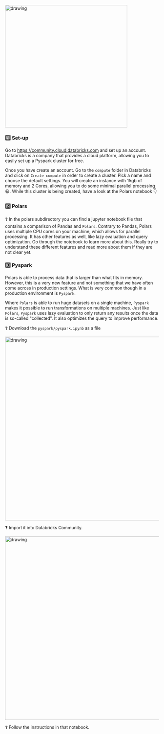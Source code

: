 <img src="https://wagon-public-datasets.s3.amazonaws.com/data-engineering/W3D3-processing/pyspark/pyspark.jpeg" alt="drawing" width="400"/>

### 1️⃣ Set-up
Go to https://community.cloud.databricks.com and set up an account. Databricks is a company that provides a cloud platform, allowing you to easily set up a Pyspark cluster for free.

Once you have create an account. Go to the `compute` folder in Databricks and click on `Create compute` in order to create a cluster. Pick a name and choose the default settings. You will create an instance with 15gb of memory and 2 Cores, allowing you to do some minimal parallel processing 😀. While this cluster is being created, have a look at the Polars notebook 👇

### 2️⃣  Polars
❓ In the polars subdirectory you can find a jupyter notebook file that contains a comparison of Pandas and `Polars`. Contrary to Pandas, Polars uses multiple CPU cores on your machine, which allows for parallel processing. It has other features as well, like lazy evaluation and query optimization. Go through the notebook to learn more about this. Really try to understand these different features and read more about them if they are not clear yet.

### 3️⃣ Pyspark
Polars is able to process data that is larger than what fits in memory. However, this is a very new feature and not something that we have often come across in production settings. What is very common though in a production environment is `Pyspark`.

Where `Polars` is able to run huge datasets on a single machine, `Pyspark` makes it possible to run transformations on multiple machines. Just like `Polars`, `Pyspark` uses lazy evaluation to only return any results once the data is so-called "collected". It also optimizes the query to improve performance.

❓ Download the `pyspark/pyspark.ipynb` as a file

<img src="https://wagon-public-datasets.s3.amazonaws.com/data-engineering/W3D3-processing/pyspark/download_file.png" alt="drawing" width="600"/>

❓ Import it into Databricks Community.

<img src="https://wagon-public-datasets.s3.amazonaws.com/data-engineering/W3D3-processing/pyspark/import-notebook.png" alt="drawing" width="600"/>

❓ Follow the instructions in that notebook.
